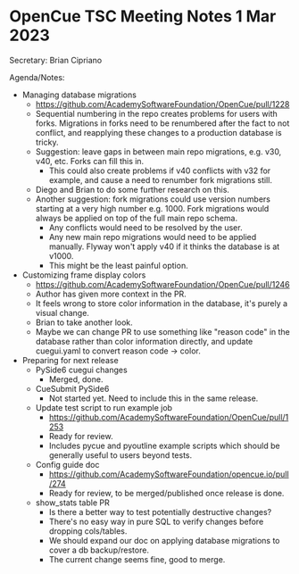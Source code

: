 # OpenCue TSC Meeting Notes 1 Mar 2023

Secretary: Brian Cipriano

Agenda/Notes:

* Managing database migrations
    * https://github.com/AcademySoftwareFoundation/OpenCue/pull/1228
    * Sequential numbering in the repo creates problems for users with forks. Migrations in forks
      need to be renumbered after the fact to not conflict, and reapplying these changes to a
      production database is tricky.
    * Suggestion: leave gaps in between main repo migrations, e.g. v30, v40, etc. Forks can fill
      this in.
        * This could also create problems if v40 conflicts with v32 for example, and cause a need to
          renumber fork migrations still.
    * Diego and Brian to do some further research on this.
    * Another suggestion: fork migrations could use version numbers starting at a very high number
      e.g. 1000. Fork migrations would always be applied on top of the full main repo schema.
        * Any conflicts would need to be resolved by the user.
        * Any new main repo migrations would need to be applied manually. Flyway won't apply v40 if
          it thinks the database is at v1000.
        * This might be the least painful option.
* Customizing frame display colors
    * https://github.com/AcademySoftwareFoundation/OpenCue/pull/1246
    * Author has given more context in the PR.
    * It feels wrong to store color information in the database, it's purely a visual change.
    * Brian to take another look.
    * Maybe we can change PR to use something like "reason code" in the database rather than color
      information directly, and update cuegui.yaml to convert reason code -> color.
* Preparing for next release
    * PySide6 cuegui changes
        * Merged, done.
    * CueSubmit PySide6
        * Not started yet. Need to include this in the same release.
    * Update test script to run example job
        * https://github.com/AcademySoftwareFoundation/OpenCue/pull/1253
        * Ready for review.
        * Includes pycue and pyoutline example scripts which should be generally useful to users
          beyond tests.
    * Config guide doc
        * https://github.com/AcademySoftwareFoundation/opencue.io/pull/274
        * Ready for review, to be merged/published once release is done.
    * show_stats table PR
        * Is there a better way to test potentially destructive changes?
        * There's no easy way in pure SQL to verify changes before dropping cols/tables.
        * We should expand our doc on applying database migrations to cover a db backup/restore.
        * The current change seems fine, good to merge.
